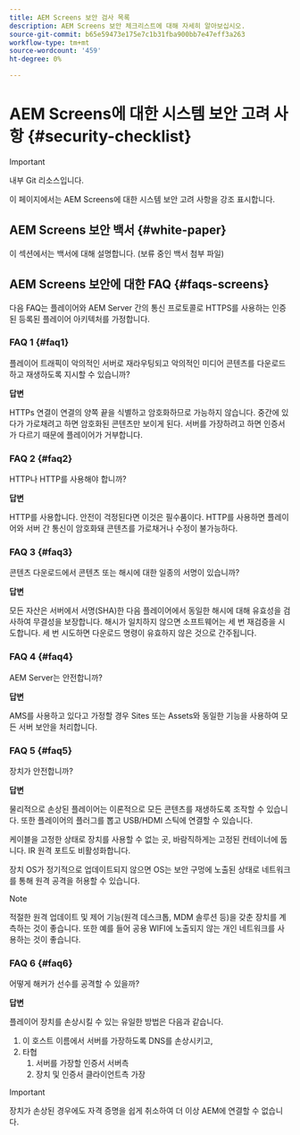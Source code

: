 ```yaml
---
title: AEM Screens 보안 검사 목록
description: AEM Screens 보안 체크리스트에 대해 자세히 알아보십시오.
source-git-commit: b65e59473e175e7c1b31fba900bb7e47eff3a263
workflow-type: tm+mt
source-wordcount: '459'
ht-degree: 0%

---
```



# AEM Screens에 대한 시스템 보안 고려 사항 {#security-checklist}

>[!IMPORTANT]
>내부 Git 리소스입니다.

이 페이지에서는 AEM Screens에 대한 시스템 보안 고려 사항을 강조 표시합니다.


## AEM Screens 보안 백서 {#white-paper}

이 섹션에서는 백서에 대해 설명합니다. (보류 중인 백서 첨부 파일)


## AEM Screens 보안에 대한 FAQ {#faqs-screens}

다음 FAQ는 플레이어와 AEM Server 간의 통신 프로토콜로 HTTPS를 사용하는 인증된 등록된 플레이어 아키텍처를 가정합니다.

### FAQ 1 {#faq1}

플레이어 트래픽이 악의적인 서버로 재라우팅되고 악의적인 미디어 콘텐츠를 다운로드하고 재생하도록 지시할 수 있습니까?

**답변**

HTTPs 연결이 연결의 양쪽 끝을 식별하고 암호화하므로 가능하지 않습니다. 중간에 있다가 가로채려고 하면 암호화된 콘텐츠만 보이게 된다. 서버를 가장하려고 하면 인증서가 다르기 때문에 플레이어가 거부합니다.


### FAQ 2 {#faq2}

HTTP나 HTTP를 사용해야 합니까?

**답변**

HTTP를 사용합니다. 안전이 걱정된다면 이것은 필수품이다. HTTP를 사용하면 플레이어와 서버 간 통신이 암호화돼 콘텐츠를 가로채거나 수정이 불가능하다.


### FAQ 3 {#faq3}

콘텐츠 다운로드에서 콘텐츠 또는 해시에 대한 일종의 서명이 있습니까?

**답변**

모든 자산은 서버에서 서명(SHA)한 다음 플레이어에서 동일한 해시에 대해 유효성을 검사하여 무결성을 보장합니다.
해시가 일치하지 않으면 소프트웨어는 세 번 재검증을 시도합니다. 세 번 시도하면 다운로드 명령이 유효하지 않은 것으로 간주됩니다.


### FAQ 4 {#faq4}

AEM Server는 안전합니까?

**답변**

AMS를 사용하고 있다고 가정할 경우 Sites 또는 Assets와 동일한 기능을 사용하여 모든 서버 보안을 처리합니다.


### FAQ 5 {#faq5}

장치가 안전합니까?

**답변**

물리적으로 손상된 플레이어는 이론적으로 모든 콘텐츠를 재생하도록 조작할 수 있습니다. 또한 플레이어의 플러그를 뽑고 USB/HDMI 스틱에 연결할 수 있습니다.

케이블을 고정한 상태로 장치를 사용할 수 없는 곳, 바람직하게는 고정된 컨테이너에 둡니다. IR 원격 포트도 비활성화합니다.

장치 OS가 정기적으로 업데이트되지 않으면 OS는 보안 구멍에 노출된 상태로 네트워크를 통해 원격 공격을 허용할 수 있습니다.

>[!NOTE]
>
>적절한 원격 업데이트 및 제어 기능(원격 데스크톱, MDM 솔루션 등)을 갖춘 장치를 계측하는 것이 좋습니다. 또한 예를 들어 공용 WIFI에 노출되지 않는 개인 네트워크를 사용하는 것이 좋습니다.


### FAQ 6 {#faq6}

어떻게 해커가 선수를 공격할 수 있을까?

**답변**

플레이어 장치를 손상시킬 수 있는 유일한 방법은 다음과 같습니다.

1. 이 호스트 이름에서 서버를 가장하도록 DNS를 손상시키고,
1. 타협
   1. 서버를 가장할 인증서 서버측
   1. 장치 및 인증서 클라이언트측 가장

>[!IMPORTANT]
>장치가 손상된 경우에도 자격 증명을 쉽게 취소하여 더 이상 AEM에 연결할 수 없습니다.





